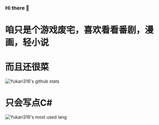 ### Hi there 👋
# 咱只是个游戏废宅，喜欢看看番剧，漫画，轻小说
# 而且还很菜

![Yukari316's github stats](https://github-readme-stats.vercel.app/api?username=Yukari316&show_icons=true&theme=tokyonight)

# 只会写点C#

![Yukari316's most used lang](https://github-readme-stats.vercel.app/api/top-langs/?username=Yukari316&layout=compact&theme=tokyonight)
